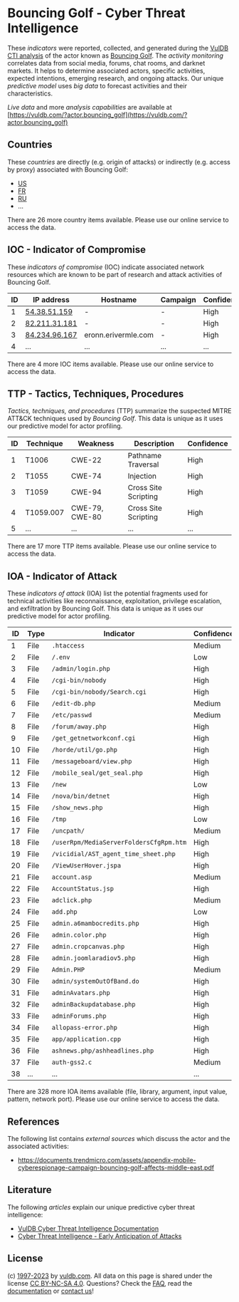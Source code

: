 # Bouncing Golf - Cyber Threat Intelligence

These _indicators_ were reported, collected, and generated during the [VulDB CTI analysis](https://vuldb.com/?kb.cti) of the actor known as [Bouncing Golf](https://vuldb.com/?actor.bouncing_golf). The _activity monitoring_ correlates data from social media, forums, chat rooms, and darknet markets. It helps to determine associated actors, specific activities, expected intentions, emerging research, and ongoing attacks. Our unique _predictive model_ uses _big data_ to forecast activities and their characteristics.

_Live data_ and more _analysis capabilities_ are available at [https://vuldb.com/?actor.bouncing_golf](https://vuldb.com/?actor.bouncing_golf)

## Countries

These _countries_ are directly (e.g. origin of attacks) or indirectly (e.g. access by proxy) associated with Bouncing Golf:

* [US](https://vuldb.com/?country.us)
* [FR](https://vuldb.com/?country.fr)
* [RU](https://vuldb.com/?country.ru)
* ...

There are 26 more country items available. Please use our online service to access the data.

## IOC - Indicator of Compromise

These _indicators of compromise_ (IOC) indicate associated network resources which are known to be part of research and attack activities of Bouncing Golf.

ID | IP address | Hostname | Campaign | Confidence
-- | ---------- | -------- | -------- | ----------
1 | [54.38.51.159](https://vuldb.com/?ip.54.38.51.159) | - | - | High
2 | [82.211.31.181](https://vuldb.com/?ip.82.211.31.181) | - | - | High
3 | [84.234.96.167](https://vuldb.com/?ip.84.234.96.167) | eronn.erivermle.com | - | High
4 | ... | ... | ... | ...

There are 4 more IOC items available. Please use our online service to access the data.

## TTP - Tactics, Techniques, Procedures

_Tactics, techniques, and procedures_ (TTP) summarize the suspected MITRE ATT&CK techniques used by _Bouncing Golf_. This data is unique as it uses our predictive model for actor profiling.

ID | Technique | Weakness | Description | Confidence
-- | --------- | -------- | ----------- | ----------
1 | T1006 | CWE-22 | Pathname Traversal | High
2 | T1055 | CWE-74 | Injection | High
3 | T1059 | CWE-94 | Cross Site Scripting | High
4 | T1059.007 | CWE-79, CWE-80 | Cross Site Scripting | High
5 | ... | ... | ... | ...

There are 17 more TTP items available. Please use our online service to access the data.

## IOA - Indicator of Attack

These _indicators of attack_ (IOA) list the potential fragments used for technical activities like reconnaissance, exploitation, privilege escalation, and exfiltration by Bouncing Golf. This data is unique as it uses our predictive model for actor profiling.

ID | Type | Indicator | Confidence
-- | ---- | --------- | ----------
1 | File | `.htaccess` | Medium
2 | File | `/.env` | Low
3 | File | `/admin/login.php` | High
4 | File | `/cgi-bin/nobody` | High
5 | File | `/cgi-bin/nobody/Search.cgi` | High
6 | File | `/edit-db.php` | Medium
7 | File | `/etc/passwd` | Medium
8 | File | `/forum/away.php` | High
9 | File | `/get_getnetworkconf.cgi` | High
10 | File | `/horde/util/go.php` | High
11 | File | `/messageboard/view.php` | High
12 | File | `/mobile_seal/get_seal.php` | High
13 | File | `/new` | Low
14 | File | `/nova/bin/detnet` | High
15 | File | `/show_news.php` | High
16 | File | `/tmp` | Low
17 | File | `/uncpath/` | Medium
18 | File | `/userRpm/MediaServerFoldersCfgRpm.htm` | High
19 | File | `/vicidial/AST_agent_time_sheet.php` | High
20 | File | `/ViewUserHover.jspa` | High
21 | File | `account.asp` | Medium
22 | File | `AccountStatus.jsp` | High
23 | File | `adclick.php` | Medium
24 | File | `add.php` | Low
25 | File | `admin.a6mambocredits.php` | High
26 | File | `admin.color.php` | High
27 | File | `admin.cropcanvas.php` | High
28 | File | `admin.joomlaradiov5.php` | High
29 | File | `Admin.PHP` | Medium
30 | File | `admin/systemOutOfBand.do` | High
31 | File | `adminAvatars.php` | High
32 | File | `adminBackupdatabase.php` | High
33 | File | `adminForums.php` | High
34 | File | `allopass-error.php` | High
35 | File | `app/application.cpp` | High
36 | File | `ashnews.php/ashheadlines.php` | High
37 | File | `auth-gss2.c` | Medium
38 | ... | ... | ...

There are 328 more IOA items available (file, library, argument, input value, pattern, network port). Please use our online service to access the data.

## References

The following list contains _external sources_ which discuss the actor and the associated activities:

* https://documents.trendmicro.com/assets/appendix-mobile-cyberespionage-campaign-bouncing-golf-affects-middle-east.pdf

## Literature

The following _articles_ explain our unique predictive cyber threat intelligence:

* [VulDB Cyber Threat Intelligence Documentation](https://vuldb.com/?kb.cti)
* [Cyber Threat Intelligence - Early Anticipation of Attacks](https://www.scip.ch/en/?labs.20201022)

## License

(c) [1997-2023](https://vuldb.com/?kb.changelog) by [vuldb.com](https://vuldb.com/?kb.about). All data on this page is shared under the license [CC BY-NC-SA 4.0](https://creativecommons.org/licenses/by-nc-sa/4.0/). Questions? Check the [FAQ](https://vuldb.com/?kb.faq), read the [documentation](https://vuldb.com/?kb) or [contact us](https://vuldb.com/?contact)!
